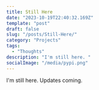 ```yaml
---
title: Still Here
date: "2023-10-19T22:40:32.169Z"
template: "post"
draft: false
slug: "/posts/Still-Here/"
category: "Projects"
tags:
  - "Thoughts"
description: "I'm still here. "
socialImage: "/media/pypi.png"
---
```


I'm still here. Updates coming.